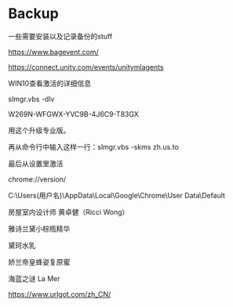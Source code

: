 # Backup
一些需要安装以及记录备份的stuff

https://www.bagevent.com/

https://connect.unity.com/events/unitymlagents

WIN10查看激活的详细信息

slmgr.vbs  -dlv

W269N-WFGWX-YVC9B-4J6C9-T83GX

用这个升级专业版。

再从命令行中输入这样一行：slmgr.vbs -skms zh.us.to

最后从设置里激活

chrome://version/

C:\Users\(用户名)\AppData\Local\Google\Chrome\User Data\Default

房屋室内设计师 黄卓健（Ricci Wong）

雅诗兰黛小棕瓶精华

黛珂水乳

娇兰帝皇蜂姿复原蜜

海蓝之谜 La Mer

https://www.urlgot.com/zh_CN/
